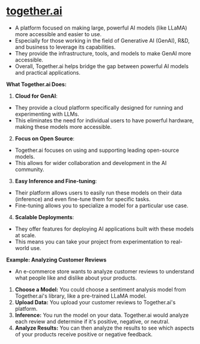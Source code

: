 # [**together.ai**](https://www.together.ai/)

- A platform focused on making large, powerful AI models (like LLaMA) more accessible and easier to use.
- Especially for those working in the field of Generative AI (GenAI), R&D, and business to leverage its capabilities.
- They provide the infrastructure, tools, and models to make GenAI more accessible.
- Overall, Together.ai helps bridge the gap between powerful AI models and practical applications.

**What Together.ai Does:**

1. **Cloud for GenAI**: 
- They provide a cloud platform specifically designed for running and experimenting with LLMs.
- This eliminates the need for individual users to have powerful hardware, making these models more accessible.

2. **Focus on Open Source**: 
- Together.ai focuses on using and supporting leading open-source models.
- This allows for wider collaboration and development in the AI community. 

3. **Easy Inference and Fine-tuning**: 
- Their platform allows users to easily run these models on their data (inference) and even fine-tune them for specific tasks.
- Fine-tuning allows you to specialize a model for a particular use case.

4. **Scalable Deployments**: 
- They offer features for deploying AI applications built with these models at scale.
- This means you can take your project from experimentation to real-world use. 

**Example: Analyzing Customer Reviews**
- An e-commerce store wants to analyze customer reviews to understand what people like and dislike about your products. 
1. **Choose a Model:** You could choose a sentiment analysis model from Together.ai's library, like a pre-trained LLaMA model.
2. **Upload Data:** You upload your customer reviews to Together.ai's platform.
3. **Inference:** You run the model on your data. Together.ai would analyze each review and determine if it's positive, negative, or neutral. 
4. **Analyze Results:** You can then analyze the results to see which aspects of your products receive positive or negative feedback.
